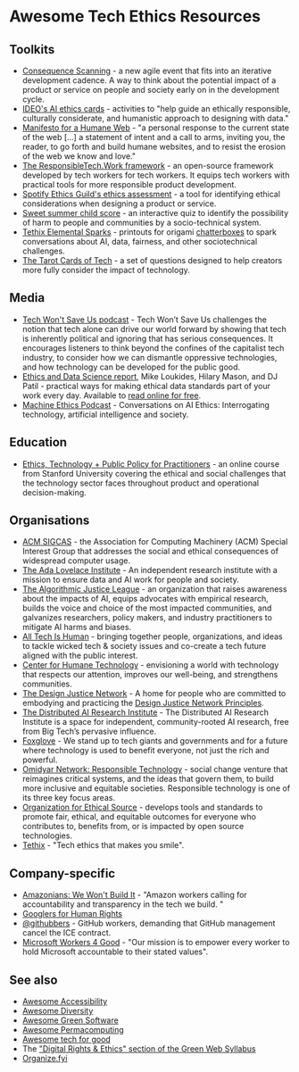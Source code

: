 # Awesome Tech Ethics Resources

## Toolkits

- [Consequence Scanning](https://www.tech-transformed.com/product-development/) - a new agile event that fits into an iterative development cadence. A way to think about the potential impact of a product or service on people and society early on in the development cycle.
- [IDEO's AI ethics cards](https://page.ideo.com/download-ai-ethics-cards) - activities to "help guide an ethically responsible, culturally considerate, and humanistic approach to designing with data."
- [Manifesto for a Humane Web](https://humanewebmanifesto.com/) - "a personal response to the current state of the web [...] a statement of intent and a call to arms, inviting you, the reader, to go forth and build humane websites, and to resist the erosion of the web we know and love."
- [The ResponsibleTech.Work framework](https://responsibletech.work) - an open-source framework developed by tech workers for tech workers. It equips tech workers with practical tools for more responsible product development.
- [Spotify Ethics Guild's ethics assessment](https://spotify.design/article/investigating-consequences-with-our-ethics-assessment) - a tool for identifying ethical considerations when designing a product or service.
- [Sweet summer child score](https://github.com/summerscope/summerchildpy) - an interactive quiz to identify the possibility of harm to people and communities by a socio-technical system.
- [Tethix Elemental Sparks](https://tethix.co/paper-sparks/) - printouts for origami [chatterboxes](https://en.wikipedia.org/wiki/Paper_fortune_teller) to spark conversations about AI, data, fairness, and other sociotechnical challenges.
- [The Tarot Cards of Tech](https://tarotcardsoftech.artefactgroup.com/) - a set of questions designed to help creators more fully consider the impact of technology.

## Media

- [Tech Won't Save Us podcast](https://www.techwontsave.us) - Tech Won’t Save Us challenges the notion that tech alone can drive our world forward by showing that tech is inherently political and ignoring that has serious consequences. It encourages listeners to think beyond the confines of the capitalist tech industry, to consider how we can dismantle oppressive technologies, and how technology can be developed for the public good.
- [Ethics and Data Science report](https://www.oreilly.com/library/view/ethics-and-data/9781492043898/), Mike Loukides, Hilary Mason, and DJ Patil - practical ways for making ethical data standards part of your work every day. Available to [read online for free](https://resources.oreilly.com/examples/0636920203964/).
- [Machine Ethics Podcast](https://www.machine-ethics.net) - Conversations on AI Ethics: Interrogating technology, artificial intelligence and society.

## Education

- [Ethics, Technology + Public Policy for Practitioners](https://online.stanford.edu/courses/soe-xetech0001-ethics-technology-public-policy-practitioners) - an online course from Stanford University covering the ethical and social challenges that the technology sector faces throughout product and operational decision-making.

## Organisations

- [ACM SIGCAS](https://www.sigcas.org) - the Association for Computing Machinery (ACM) Special Interest Group that addresses the social and ethical consequences of widespread computer usage.
- [The Ada Lovelace Institute](https://www.adalovelaceinstitute.org) - An independent research institute with a mission to ensure data and AI work for people and society.
- [The Algorithmic Justice League](https://www.ajl.org) - an organization that raises awareness about the impacts of AI, equips advocates with empirical research, builds the voice and choice of the most impacted communities, and galvanizes researchers, policy makers, and industry practitioners to mitigate AI harms and biases.
- [All Tech Is Human](https://alltechishuman.org/) - bringing together people, organizations, and ideas to tackle wicked tech & society issues and co-create a tech future aligned with the public interest.
- [Center for Humane Technology](https://www.humanetech.com/) - envisioning a world with technology that respects our attention, improves our well-being, and strengthens communities.
- [The Design Justice Network](https://designjustice.org/) - A home for people who are committed to embodying and practicing the [Design Justice Network Principles](https://designjustice.org/principles).
- [The Distributed AI Research Institute](https://www.dair-institute.org/) - The Distributed AI Research Institute is a space for independent, community-rooted AI research, free from Big Tech’s pervasive influence.
- [Foxglove](https://www.foxglove.org.uk) - We stand up to tech giants and governments and for a future where technology is used to benefit everyone, not just the rich and powerful.
- [Omidyar Network: Responsible Technology](http://omidyar.com/responsible-technology-2/) - social change venture that reimagines critical systems, and the ideas that govern them, to build more inclusive and equitable societies. Responsible technology is one of its three key focus areas.
- [Organization for Ethical Source](https://ethicalsource.dev) - develops tools and standards to promote fair, ethical, and equitable outcomes for everyone who contributes to, benefits from, or is impacted by open source technologies.
- [Tethix](https://tethix.co) - "Tech ethics that makes you smile".

## Company-specific

- [Amazonians: We Won't Build It](https://twitter.com/WeWontBuildIt) - "Amazon workers calling for accountability and transparency in the tech we build. "
- [Googlers for Human Rights](https://twitter.com/EthicalGooglers)
- [@githubbers](https://twitter.com/githubbers/) - GitHub workers, demanding that GitHub management cancel the ICE contract.
- [Microsoft Workers 4 Good](https://twitter.com/MsWorkers4) - "Our mission is to empower every worker to hold Microsoft accountable to their stated values".

## See also

- [Awesome Accessibility](https://github.com/brunopulis/awesome-a11y)
- [Awesome Diversity](https://github.com/folkswhocode/awesome-diversity)
- [Awesome Green Software](https://github.com/Green-Software-Foundation/awesome-green-software)
- [Awesome Permacomputing](https://github.com/idematos/awesome-permacomputing)
- [Awesome tech for good](https://github.com/TechforgoodCAST/awesome-techforgood)
- The ["Digital Rights & Ethics" section of the Green Web Syllabus](https://www.zotero.org/groups/4399301/green-web-syllabus/collections/TFLY9RC3/items/YXMPV7WI/collection)
- [Organize.fyi](https://organize.fyi/)
